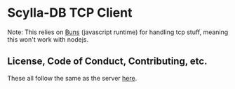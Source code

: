 # Scylla-DB TCP Client

Note: This relies on [Buns](https://bun.sh) (javascript runtime) for handling tcp stuff, meaning this won't work with nodejs.

## License, Code of Conduct, Contributing, etc.

These all follow the same as the server [here](../ReadMe.md#Contributing).